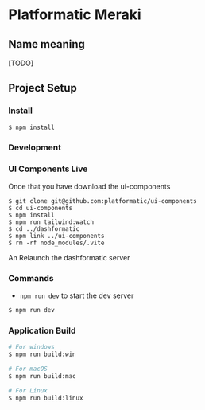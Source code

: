 # Platformatic Meraki

## Name meaning
[TODO]

## Project Setup

### Install

```bash
$ npm install
```

### Development

### UI Components Live

Once that you have download the ui-components

```
$ git clone git@github.com:platformatic/ui-components
$ cd ui-components
$ npm install
$ npm run tailwind:watch
$ cd ../dashformatic
$ npm link ../ui-components
$ rm -rf node_modules/.vite
```
An Relaunch the dashformatic server

### Commands

* `npm run dev` to start the dev server

```bash
$ npm run dev
```

### Application Build

```bash
# For windows
$ npm run build:win

# For macOS
$ npm run build:mac

# For Linux
$ npm run build:linux
```




